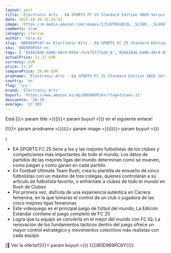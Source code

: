 ```yaml
---
layout: post
title: 'Electronic Arts - EA SPORTS FC 25 Standard Edition XBOX Series X / XBOX One | Videojuegos | Castellano'
date: 2025-10-30 15:24:43
image: 'https://m.media-amazon.com/images/I/51UTDkU6COL._SL500_._SL400_.jpg'
comments: true
category: ofertas
author: 'tole.es'
slug: 'B0D989PC6Y-es Electronic Arts - EA SPORTS FC 25 Standard Edition XBOX...'
sku: 'B0D989PC6Y-es'
tags: [ '856628d6-bd06-44c9-8556-c5cb75f77e2b_0','856628d6-bd06-44c9-8556-c5cb75f77e2b_2201','856628d6-bd06-44c9-8556-c5cb75f77e2b_3601','856628d6-bd06-44c9-8556-c5cb75f77e2b_401','856628d6-bd06-44c9-8556-c5cb75f77e2b_9501','Arborist Merchandising Root','Hardware y juegos para Xbox Series X y S','Juegos para Xbox Series X y S','Outlet Videojuegos','Preventa de Videojuegos','Self Service','Special Features Stores','Tienda de consolas y videojuegos infantiles','Videojuegos','Videojuegos más esperados','electronic arts','xbox','🇪🇸', ]
actualPrice: 21.37 EUR
currency: EUR
price: 21.37
comparePrice: 29.99 EUR
prodname: 'Electronic Arts - EA SPORTS FC 25 Standard Edition XBOX Series X / XBOX One | Videojuegos | Castellano'
country: 'es'
flag: '🇪🇸'
brand: 'Electronic Arts'
buyurl: 'https://www.amazon.es/dp/B0D989PC6Y/?tag=tolees-21'
descuento: '28.74'
average: '27.305'
---
```


Está [{{< param title >}}]({{< param buyurl >}}) en el siguiente enlace!

[![{{< param prodname >}}]({{< param image >}})]({{< param buyurl >}})

ℹ️:

- EA SPORTS FC 25 tiene a los y las mejores futbolistas de los clubes y competiciones más importantes de todo el mundo; Los datos de partidos de las mejores ligas del mundo determinan como se mueven, como juegan y como ganan en cada partido
- En Football Ultimate Team Rush, crea tu plantilla de ensueño de cinco futbolistas con un máximo de tres colegas, quienes controlarán a su artículo de futbolista favorito, o enfréntate a clubes de todo el mundo en Rush de Clubes
- Por primera vez, disfruta de una experiencia auténtica en Carrera femenina, en la que tomarás el control de un club o jugadora de las cinco mejores ligas femeninas
- Este videojuego es el principal juego de fútbol del mundo; La Edición Estándar contiene el juego completo de FC 25
- Logra que tu equipo se convierta en el mejor del mundo con FC IQ; La renovación de los fundamentos tácticos dentro del juego ofrece un mayor control estratégico y movimientos colectivos más realistas con cada equipo

[🛒 Ver la oferta!!]({{< param buyurl >}})
{{<world>}}B0D989PC6Y{{</world>}}
